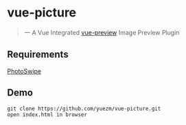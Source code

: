 # vue-picture

> 一 A Vue Integrated [vue-preview](https://github.com/LS1231/vue-preview) Image Preview Plugin

## Requirements

[PhotoSwipe](https://github.com/dimsemenov/PhotoSwipe)

## Demo
    git clone https://github.com/yuezm/vue-picture.git
    open index.html in browser